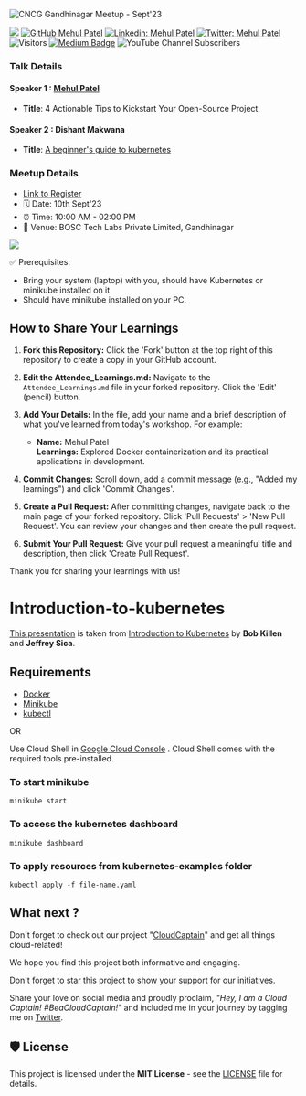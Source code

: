 ![CNCG Gandhinagar Meetup - Sept'23](./Images/event-cover.jpeg)

[![](https://img.shields.io/badge/Mehul-Patel-brightgreen.svg?colorB=00ff00)](https://www.nomadicmehul.com)
[![GitHub Mehul Patel](https://img.shields.io/github/followers/nomadicmehul?label=follow&style=social)](https://github.com/nomadicmehul)
[![Linkedin: Mehul Patel](https://img.shields.io/badge/-Mehul%20Patel-blue?style=flat-square&logo=Linkedin&logoColor=white&link=https://www.linkedin.com/in/nomadicmehul/)](https://www.linkedin.com/in/nomadicmehul/)
[![Twitter: Mehul Patel](https://img.shields.io/twitter/follow/nomadicmehul?style=social)](https://twitter.com/nomadicmehul)
![Visitors](https://visitor-badge.glitch.me/badge?page_id=nomadicmehul&left_color=gray&right_color=blue)
[![Medium Badge](https://img.shields.io/badge/-@Mehul%20Patel-black?style=flat-square&labelColor=000000&logo=Medium&link=https://medium.com/@nomadicmehul)](https://medium.com/@nomadicmehul)
![YouTube Channel Subscribers](https://img.shields.io/youtube/channel/subscribers/UCsbKUys6gsLn0lQbkIshIIQ)


### Talk Details 

#### Speaker 1 : [Mehul Patel](https://twitter.com/NomadicMehul)

* **Title**: 4 Actionable Tips to Kickstart Your Open-Source Project

#### Speaker 2 : Dishant Makwana

* **Title**: [A beginner's guide to kubernetes](./Introduction-to-kubernetes/)

### Meetup Details 

* [Link to Register](https://community.cncf.io/events/details/cncf-cloud-native-gandhinagar-presents-cloud-native-gandhinagar-kick-start-meetup/)
* 🗓️ Date: 10th Sept'23
* ⏰ Time: 10:00 AM - 02:00 PM
* 🏢 Venue: BOSC Tech Labs Private Limited, Gandhinagar


![](./Images/speaker-cover.jpeg)

✅ Prerequisites:
- Bring your system (laptop) with you, should have Kubernetes or minikube installed on it
- Should have minikube installed on your PC. 

## How to Share Your Learnings

1. **Fork this Repository:**
   Click the 'Fork' button at the top right of this repository to create a copy in your GitHub account.

2. **Edit the Attendee_Learnings.md:**
   Navigate to the `Attendee_Learnings.md` file in your forked repository. Click the 'Edit' (pencil) button.

3. **Add Your Details:**
   In the file, add your name and a brief description of what you've learned from today's workshop. For example:
   
   - **Name:** Mehul Patel <br>
     **Learnings:** Explored Docker containerization and its practical applications in development.

4. **Commit Changes:**
   Scroll down, add a commit message (e.g., "Added my learnings") and click 'Commit Changes'.

5. **Create a Pull Request:**
   After committing changes, navigate back to the main page of your forked repository. Click 'Pull Requests' > 'New Pull Request'. You can review your changes and then create the pull request.

6. **Submit Your Pull Request:**
   Give your pull request a meaningful title and description, then click 'Create Pull Request'.

Thank you for sharing your learnings with us!

<!-- TOC -->

# Introduction-to-kubernetes
[This presentation](Introduction-to-kubernetes/presentation/introduction_to_Kubernetes.pptx) is taken from [Introduction to Kubernetes](https://docs.google.com/presentation/d/1zrfVlE5r61ZNQrmXKx5gJmBcXnoa_WerHEnTxu5SMco) by **Bob Killen** and **Jeffrey Sica**.

## Requirements

- [Docker](https://docs.docker.com/engine/install/)
- [Minikube](https://minikube.sigs.k8s.io/docs/start/)
- [kubectl](https://kubernetes.io/docs/tasks/tools/)

OR

Use Cloud Shell in [Google Cloud Console](console.cloud.google.com) . Cloud Shell comes with the required tools pre-installed.

### To start minikube
    minikube start

### To access the kubernetes dashboard
    minikube dashboard

### To apply resources from kubernetes-examples folder
    kubectl apply -f file-name.yaml

<!-- TOC -->

## What next ? 

Don't forget to check out our project "[CloudCaptain](https://github.com/nomadicmehul/CloudCaptain)" and get all things cloud-related!  

We hope you find this project both informative and engaging.

Don't forget to star this project to show your support for our initiatives. 

Share your love on social media and proudly proclaim, *"Hey, I am a Cloud Captain! #BeaCloudCaptain!"* and included me in your journey by tagging me on [Twitter](https://twitter.com/NomadicMehul). 

<!-- TOC -->

## 🛡️ License

This project is licensed under the **MIT License** - see the [LICENSE](LICENSE) file for details.

